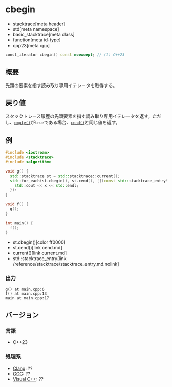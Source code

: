 # cbegin
* stacktrace[meta header]
* std[meta namespace]
* basic_stacktrace[meta class]
* function[meta id-type]
* cpp23[meta cpp]

```cpp
const_iterator cbegin() const noexcept; // (1) C++23
```

## 概要
先頭の要素を指す読み取り専用イテレータを取得する。


## 戻り値
スタックトレース履歴の先頭要素を指す読み取り専用イテレータを返す。ただし、[`empty()`](empty.md)が`true`である場合、[`cend()`](cend.md)と同じ値を返す。


## 例
```cpp example
#include <iostream>
#include <stacktrace>
#include <algorithm>

void g() {
  std::stacktrace st = std::stacktrace::current();
  std::for_each(st.cbegin(), st.cend(), [](const std::stacktrace_entry& x) {
    std::cout << x << std::endl;
  }):
}

void f() {
  g();
}

int main() {
  f();
}
```
* st.cbegin()[color ff0000]
* st.cend()[link cend.md]
* current()[link current.md]
* std::stacktrace_entry[link /reference/stacktrace/stacktrace_entry.md.nolink]

### 出力
```
g() at main.cpp:6
f() at main.cpp:13
main at main.cpp:17
```


## バージョン
### 言語
- C++23

### 処理系
- [Clang](/implementation.md#clang): ??
- [GCC](/implementation.md#gcc): ??
- [Visual C++](/implementation.md#visual_cpp): ??
